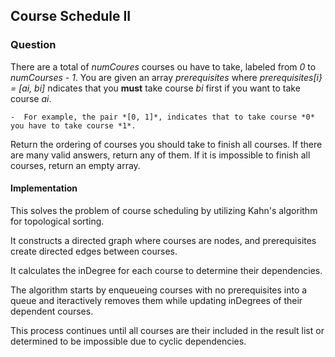 ## Course Schedule II

### Question

There are a total of *numCoures* courses ou have to take, labeled from *0* to *numCourses - 1*. You are given an array *prerequisites* where *prerequisites[i} = [ai, bi]* ndicates that you **must** take course *bi* first if you want to take course *ai*.

    -  For example, the pair *[0, 1]*, indicates that to take course *0* you have to take course *1*.

Return the ordering of courses you should take to finish all courses. If there are many valid answers, return any of them. If it is impossible to finish all courses, return an empty array.

#### Implementation

This solves the problem of course scheduling by utilizing Kahn's algorithm for topological sorting.

It constructs a directed graph where courses are nodes, and prerequisites create directed edges between courses. 

It calculates the inDegree for each course to determine their dependencies.

The algorithm starts by enqueueing courses with no prerequisites into a queue and iteractively removes them while updating inDegrees of their dependent courses.

This process continues until all courses are their included in the result list or determined to be impossible due to cyclic dependencies.